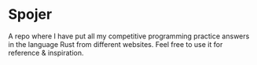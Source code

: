 # Spojer

A repo where I have put all my competitive programming practice answers in the language Rust from different websites. Feel free to use it for reference & inspiration.
